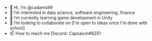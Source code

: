 - 👋 Hi, I’m @cadams99
- 👀 I’m interested in data science, software engineering, finance
- 🌱 I’m currently learning game development in Unity
- 💞️ I’m looking to collaborate on [I'm open to ideas once I'm done with school]
- 📫 How to reach me 
Discord: Capsaicin#8251


<!---
cadams99/cadams99 is a ✨ special ✨ repository because its `README.md` (this file) appears on your GitHub profile.
You can click the Preview link to take a look at your changes.
--->
